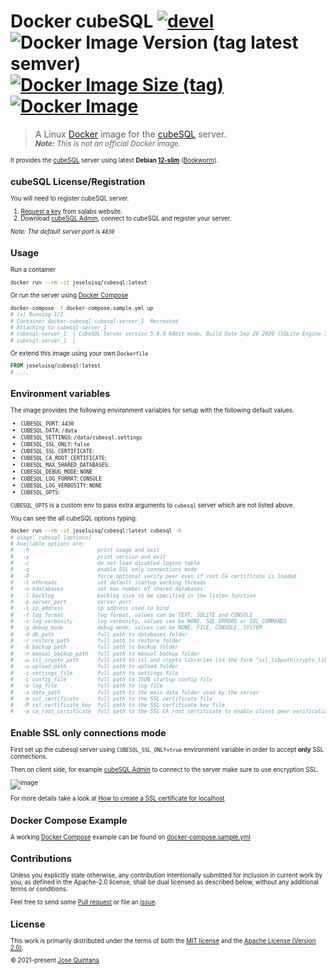 # Docker cubeSQL [![devel](https://github.com/joseluisq/docker-cubesql/workflows/devel/badge.svg)](https://github.com/joseluisq/docker-cubesql/actions?query=workflow%3Adevel) ![Docker Image Version (tag latest semver)](https://img.shields.io/docker/v/joseluisq/cubesql/latest) [![Docker Image Size (tag)](https://img.shields.io/docker/image-size/joseluisq/cubesql/latest)](https://hub.docker.com/r/joseluisq/cubesql/tags) [![Docker Image](https://img.shields.io/docker/pulls/joseluisq/cubesql.svg)](https://hub.docker.com/r/joseluisq/cubesql/)

> A Linux [Docker](https://www.docker.com/) image for the [cubeSQL](https://www.sqlabs.com/cubesql) server. <br>
> _<small>**Note:** This is not an official Docker image.<small>_

It provides the [cubeSQL](https://www.sqlabs.com/cubesql) server using latest __Debian [12-slim](https://hub.docker.com/_/debian/tags?name=12-slim)__ ([Bookworm](https://www.debian.org/News/2025/20250315)).

## cubeSQL License/Registration

You will need to register cubeSQL server.

1. [Request a key](https://www.sqlabs.com/cubesql_devkey) from sqlabs website.
2. Download [cubeSQL Admin](https://github.com/cubesql/cubeSQLAdmin), connect to cubeSQL and register your server.

*Note: The default server port is `4430`*

## Usage

Run a container

```sh
docker run --rm -it joseluisq/cubesql:latest
```

Or run the server using [Docker Compose](https://docs.docker.com/compose/)

```sh
docker-compose -f docker-compose.sample.yml up
# [+] Running 1/1
# Container docker-cubesql_cubesql-server_1  Recreated
# Attaching to cubesql-server_1
# cubesql-server_1  | CubeSQL Server version 5.8.0 64bit mode, Build Date Sep 26 2020 (SQLite Engine 3.33.0), TSL Library is LibreSSL 3.1.4
# cubesql-server_1  |
```

Or extend this image using your own `Dockerfile`

```Dockerfile
FROM joseluisq/cubesql:latest
# ....
```

## Environment variables

The image provides the following environment variables for setup with the following default values.

- `CUBESQL_PORT`: `4430`
- `CUBESQL_DATA`: `/data`
- `CUBESQL_SETTINGS`: `/data/cubesql.settings`
- `CUBESQL_SSL_ONLY`: `false`
- `CUBESQL_SSL_CERTIFICATE`:
- `CUBESQL_CA_ROOT_CERTIFICATE`:
- `CUBESQL_MAX_SHARED_DATABASES`:
- `CUBESQL_DEBUG_MODE`: `NONE`
- `CUBESQL_LOG_FORMAT`: `CONSOLE`
- `CUBESQL_LOG_VERBOSITY`: `NONE`
- `CUBESQL_OPTS`:

`CUBESQL_OPTS` is a custom env to pass extra arguments to `cubesql` server which are not listed above.

You can see the all cubeSQL options typing:

```sh
docker run --rm -it joseluisq/cubesql:latest cubesql -h
# usage: cubesql [options]
# Available options are:
#   -h                      print usage and exit
#   -y                      print version and exit
#   -z                      do not load disabled logins table
#   -q                      enable SSL only connections mode
#   -P                      force optional verify peer even if root CA certificate is loaded
#   -t nthreads             set default startup working threads
#   -o ndatabases           set max number of shared databases
#   -l backlog              backlog size to be specified in the listen function
#   -p server_port          server port
#   -i ip_address           ip address used to bind
#   -f log_format           log format, values can be TEXT, SQLITE and CONSOLE
#   -v log_verbosity        log verbosity, values can be NONE, SQL_ERRORS or SQL_COMMANDS
#   -g debug_mode           debug mode, values can be NONE, FILE, CONSOLE, SYSTEM
#   -d db_path              full path to databases folder
#   -r restore_path         full path to restore folder
#   -b backup_path          full path to backup folder
#   -n manual_backup_path   full path to manual backup folder
#   -w ssl_crypto_path      full path to ssl and crypto libraries (in the form "ssl_libpath|crypto_libpath")
#   -u upload_path          full path to upload folder
#   -s settings_file        full path to settings file
#   -c config_file          full path to JSON startup config file
#   -e log_file             full path to log file
#   -x data_path            full path to the main data folder used by the server
#   -m ssl_certificate      full path to the SSL cerfificate file
#   -M ssl_certificate_key  full path to the SSL cerfificate key file
#   -a ca_root_certificate  full path to the SSL CA root certiticate to enable client peer verification
```

## Enable SSL only connections mode

First set up the cubesql server using `CUBESQL_SSL_ONLY=true` environment variable in order to accept **only** SSL connections.

Then on client side, for example [cubeSQL Admin](https://github.com/cubesql/cubeSQLAdmin) to connect to the server make sure to use encryption SSL.

![image](https://user-images.githubusercontent.com/1700322/147923364-549c7097-b240-4527-bff5-bbb165a8496f.png)

For more details take a look at [How to create a SSL certificate for localhost](https://www.sqlabs.com/blog/2020/09/how-to-create-a-ssl-certificate-for-localhost/)

## Docker Compose Example

A working [Docker Compose](https://docs.docker.com/compose/) example can be found on [docker-compose.sample.yml](docker-compose.sample.yml)

## Contributions

Unless you explicitly state otherwise, any contribution intentionally submitted for inclusion in current work by you, as defined in the Apache-2.0 license, shall be dual licensed as described below, without any additional terms or conditions.

Feel free to send some [Pull request](https://github.com/joseluisq/docker-cubesql/pulls) or file an [issue](https://github.com/joseluisq/docker-cubesql/issues).

## License

This work is primarily distributed under the terms of both the [MIT license](LICENSE-MIT) and the [Apache License (Version 2.0)](LICENSE-APACHE).

© 2021-present [Jose Quintana](https://joseluisq.net)
